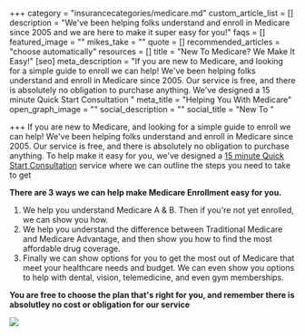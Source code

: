 +++
category = "insurancecategories/medicare.md"
custom_article_list = []
description = "We've been helping folks understand and enroll in Medicare since 2005 and we are here to make it super easy for you!"
faqs = []
featured_image = ""
mikes_take = ""
quote = []
recommended_articles = "choose automatically"
resources = []
title = "New To Medicare? We Make It Easy!"
[seo]
meta_description = "If you are new to Medicare, and looking for a simple guide to enroll we can help! We've been helping folks understand and enroll in Medicare since 2005. Our service is free, and there is absolutely no obligation to purchase anything. We've designed a 15 minute Quick Start Consultation "
meta_title = "Helping You With Medicare"
open_graph_image = ""
social_description = ""
social_title = "New To "

+++
If you are new to Medicare, and looking for a simple guide to enroll we can help! We've been helping folks understand and enroll in Medicare since 2005. Our service is free, and there is absolutely no obligation to purchase anything. To help make it easy for you, we've designed a [15 minute Quick Start Consultation](https://letsmeet.io/insurancesmart/new-to-medicare "New To Medicare Quick Start Consultation") service where we can outline the steps you need to take to get

**There are 3 ways we can help make Medicare Enrollment easy for you.**

1. We help you understand Medicare A & B. Then if you're not yet enrolled, we can show you how.
2. We help you understand the difference between Traditional Medicare and Medicare Advantage, and then show you how to find the most affordable drug coverage.
3. Finally we can show options for you to get the most out of Medicare that meet your healthcare needs and budget. We can even show you options to help with dental, vision, telemedicine, and even gym memberships.

**You are free to choose the plan that's right for you, and remember there is absolutley no cost or obligation for our service**

[![](https://res.cloudinary.com/modii/v1612839179/insurancesmart/Medicare_What_s_Covered_App_For_Ipad_mhimfe.jpg)](https://apps.apple.com/us/app/whats-covered/id1444143600 "Understanding Medicare Apple App")